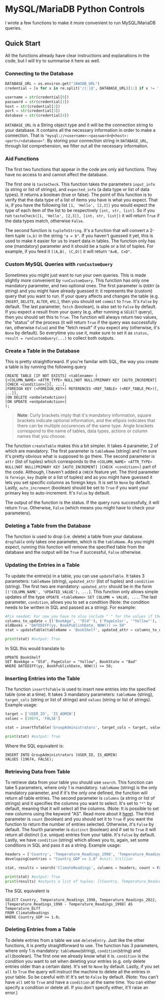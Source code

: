 # MySQL/MariaDB Python Controls
I wrote a few functions to make it more convenient to run MySQL/MariaDB queries.

## Quick Start
All the functions already have clear instructions and explanations in the code, but I will try to summarise it here as well.

### Connecting to the Database
```python
DATABASE_URL = os.environ.get("JAWSDB_URL")
credential = [x for x in re.split('/|:|@', DATABASE_URL)[1:] if x != '']

username = str(credential[0])
password = str(credential[1])
host = str(credential[2])
port = str(credential[3])
database = str(credential[4])
```
`DATABASE_URL` is a String object type and it will be the connection string to your database. It contains all the necessary information in order to make a connection. That is `"mysql://<username>:<password>@<host>:<port>/<database>"`. By storing your connection string in `DATABASE_URL`, through list comprehension, we filter out all the necessary information.

### Aid Functions
The first two functions that appear in the code are only aid functions. They have no access to and cannot affect the database. 

The first one is `tasteCheck`. This function takes the parameters `input_info` (a string or list of strings), and `expected_info` (a data type or list of data types). It returns a boolean (true or false). The point of this function is to verify that the data type of a list of items you have is what you expect. That is, if you have the following list `[1, 'Hello', [2,3]]` you would expect the type of each item of the list to be respectively `[int, str, list]`. So if you run `tasteCheck([1, 'Hello', [2,3]], [int, str, list])` it will return `True` if the data types match, otherwise `False`.

The second function is `tupleToString`. It's a function that will convert a 2-item tuple `(a,b)` in the string `"a = b"`. If you haven't guessed it yet, this is used to make it easier for us to insert data in tables. The function only has one (mandatory) parameter and it should be a tuple or a list of tuples. For example, if you feed it `[(A,B), (C,D)]` it will return `"A=B, C=D"`.

### Custom MySQL Queries with `runCustomQuery`
Sometimes you might just want to run your own queries. This is made slightly more convenient by `runCustomQuery`. This function has only one mandatory parameter, and two optional ones. The first parameter is `QUERY` (a string) and you might have already guessed it: it represents the (custom) query that you want to run. If your query affects and changes the table (e.g. `INSERT`, `DELETE`, `ALTER`, etc.), then you should set `commit` to `True`. It's `False` by default. The last parameter, `fetch` (boolean), is also set to `False` by default. If you expect a result from your query (e.g. after running a `SELECT` query), then you should set this to `True`. The function will always return two values, the "status" of the process (it will return `True` if the query was successfully ran, otherwise `False`) and the "fetch result" if you expect any (otherwise, it's `None` by default). So everytime you use it, make sure to set it as `status, result = runCustomQuery(...)` to collect both outputs.

### Create a Table in the Database

This is pretty straightforward. If you're familar with SQL, the way you create a table is by running the following query
```MYSQL
CREATE TABLE [IF NOT EXISTS] <tablename> (
{<COLUMN_NAME> <ATTR_TYPE> NULL|NOT NULL|PRIMARY KEY [AUTO_INCREMENT] [CHECK <condition>]}[, ...],
[FOREIGN KEY (<FOREIGN_KEY>) REFERENCES <REF_TABLE> (<REF_TABLE_PK>)[, ...]],
[ON DELETE <onDeleteAction>]
[ON UPDATE <onUpdateAction>]
);
```
> **Note**: Curly brackets imply that it's mandatory information, square brackets indicate optional information, and the ellipsis indicates that there can be multiple occurences of the same type. Angle brackets correspond to the name of tables, data types, actions or column names that you choose.

The function `createTable` makes this a bit simpler. It takes 4 parameter, 2 of which are mandatory. The first parameter is `tableName` (string) and I'm sure it's pretty obvious what is supposed to go there. The second parameter is `attr` (list of tuples) which corresponds to the `<COLUMN_NAME> <ATTR_TYPE> NULL|NOT NULL|PRIMARY KEY [AUTO_INCREMENT] [CHECK <condition>]` part of the code. Although, I haven't added a `CHECK` feature yet. The third parameter is `foreign_key` (tuple or a list of tuples) and as you might have guessed it lets you set specific columns as foreign keys. It is set to `None` by default. Lastly, `auto_increment` (boolean) should be set to `True` if you want your primary key to auto-increment. It's `False` by default.

The output of the function is the status. If the query runs successfully, it will return `True`. Otherwise, `False` (which means you might have to check your parameters).

### Deleting a Table from the Database
The function is used to drop (i.e. delete) a table from your database. `dropTable` only takes one parameter, which is the `tableName`. As you might expect, running this function will remove the specified table from the database and the output will be `True` if successful, `False` otherwise.

### Updating the Entries in a Table
To update the entrie(s) in a table, you can use `updateTable`. It takes 3 parameters: `tableName` (string), `updated_attr` (list of tuples) and `condition` (string). The first two are mandatory: `updated_attr` should be in the form `[('COLUMN_NAME', 'UPDATED_VALUE'), ...]`. This function only allows simple updates of the type `UPDATE <tableName> SET COLUMN = VALUE, ...`. The last parameter, `condition`, allows you to set a condition (Note: the condition needs to be written in SQL and passed as a string). For example: 
```python
#Fix needed: For now you have to also include " " for the values if they're strings.
columns_to_update = [('BookAge', '"Old"'), ('PageColor', '"Yellow"'), ('BookState', '"Bad"')] 
oldBooks = "DATEDIFF(yy, BookPublishDate, NOW()) >= 50"
stat = updateTable(tableName = 'BookShelf', updated_attr = columns_to_update, condition = oldBooks)

print(stat) #output: True
```
In SQL this would translate to 
```mysql
UPDATE BookShelf
SET BookAge = "Old", PageColor = "Yellow", BookState = "Bad"
WHERE DATEDIFF(yy, BookPublishDate, NOW()) >= 50;
```

### Inserting Entries into the Table
The function `insertToTable` is used to insert new entries into the specified table (one at a time). It takes 3 mandatory parameters: `tableName` (string), `target_cols` (string or list of strings) and `values` (string or list of strings). Example usage:

```python
target = ['USER_ID', 'IS_ADMIN']
values = [19674, 'FALSE']

stat = insertToTable('GroupAdministrators', target_cols = target, values = values)

print(stat) #output: True
```
Where the SQL equivalent is:
```mysql
INSERT INTO GroupAdministrators (USER_ID, IS_ADMIN)
VALUES (19674, FALSE);
```
### Retrieving Data from Table
To retrieve data from your table you should use `search`. This function can take 5 parameters, where only 1 is mandatory. `tableName` (string) is the only mandatory parameter, and if it's the only one defined, the function will return all table entries. The second parameter is `columns` (a string or list of strings) and it specifies the columns you want to select. It's set to `"*"` by default, meaning that it will select all the columns. (Note: It is possible to set new columns using the keyword "AS". Read more about it <a href="https://www.w3schools.com/sql/sql_ref_as.asp" target="_blank">here</a>). The third parameter is `count` (boolean) and you should set it to `True` if you want the function to return the number of entries selected. Otherwise, it's `False` by default. The fourth parameter is `distinct` (boolean) and if set to `True` it will return all distinct (i.e. unique) entries from your table. It's `False` by default. Lastly, we have `condition` (string) which allows you to, again, set some conditions in SQL and pass it as a string. Example usage:
```python
headers = ['Country', 'Temperature_Readings_1998', 'Temperature_Readings_2022', '(Temperature_Readings_1998 - Temperature_Readings_2022) AS Temperature_Diff']
developingCountries = "Country_GDP >= 1.0" #unit: trillion

stat, results = search('ClimateReadings', columns = headers, count = False, distinct = True, condition = developingCountries)

print(stat) #output: True
print(results) #outputs a list of tuples: [(Country, Temperature_Readings_1998, Temperature_Readings_2022, Temperature_Diff), ...]
```
The SQL equivalent is
```mysql
SELECT Country, Temperature_Readings_1998, Temperature_Readings_2022, (Temperature_Readings_1998 - Temperature_Readings_1998) AS Temperature_Diff
FROM ClimateReadings
WHERE Country_GDP >= 1.0;
```
### Deleting Entries from a Table
To delete entries from a table we use `deleteEntry`. Just like the other functions, it is pretty straightforward to use. The function has 3 parameters, where only 1 is mandatory: `tableName`(string), `condition`(string) and `all`(boolean). The first one we already know what it is. `condition` is the condition you want to set when deleting your entries (e.g. only delete entries older than a certain date). It's set to `None` by default. Lastly, if you set `all` to `True` the query will instruct the machine to delete all the entries in your table. So be careful with it! It's set to `False` by default. (Note: You can't have `all` set to `True` and have a `condition` at the same time. You can either specify a condition or delete all. If you don't specify either, it'll raise an error.)
